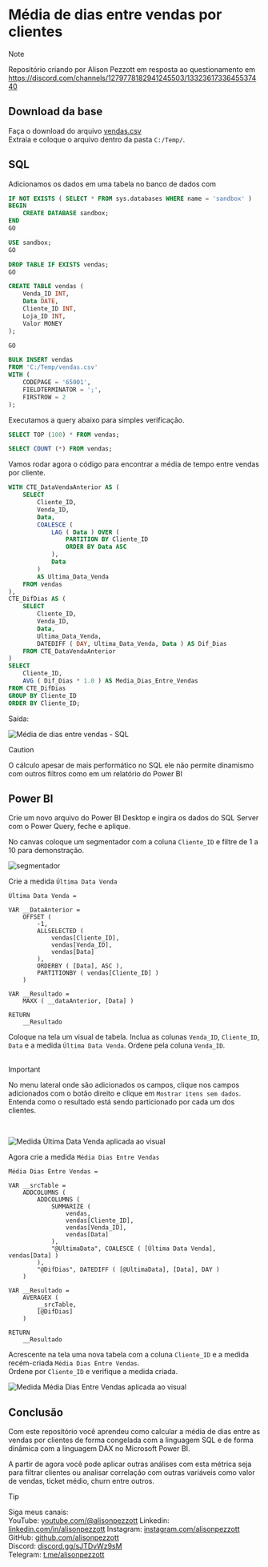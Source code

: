 # Média de dias entre vendas por clientes

> [!NOTE]
> Repositório criando por Alison Pezzott em resposta ao questionamento em https://discord.com/channels/1279778182941245503/1332361733645537440  


## Download da base

Faça o download do arquivo [vendas.csv](https://github.com/alisonpezzott/intervalo-medio-clientes/blob/main/vendas.csv)  
Extraia e coloque o arquivo dentro da pasta `C:/Temp/`.   


## SQL

Adicionamos os dados em uma tabela no banco de dados com 

```sql
IF NOT EXISTS ( SELECT * FROM sys.databases WHERE name = 'sandbox' )
BEGIN
    CREATE DATABASE sandbox;
END
GO

USE sandbox;
GO

DROP TABLE IF EXISTS vendas;
GO

CREATE TABLE vendas (       
	Venda_ID INT, 
	Data DATE, 
	Cliente_ID INT, 
	Loja_ID INT, 
	Valor MONEY 
); 

GO 

BULK INSERT vendas 
FROM 'C:/Temp/vendas.csv' 
WITH (     
	CODEPAGE = '65001',     
	FIELDTERMINATOR = ';',      
	FIRSTROW = 2  
); 
```


Executamos a query abaixo para simples verificação.  

```sql
SELECT TOP (100) * FROM vendas;

SELECT COUNT (*) FROM vendas;

```

Vamos rodar agora o código para encontrar a média de tempo entre vendas por cliente.  

```sql
WITH CTE_DataVendaAnterior AS (
    SELECT 
        Cliente_ID,
        Venda_ID,
        Data,
        COALESCE (
	    	LAG ( Data ) OVER (
                PARTITION BY Cliente_ID 
                ORDER BY Data ASC 
            ),
		    Data
		)
		AS Ultima_Data_Venda
    FROM vendas
),
CTE_DifDias AS (
    SELECT 
        Cliente_ID,
        Venda_ID,
        Data,
        Ultima_Data_Venda,
        DATEDIFF ( DAY, Ultima_Data_Venda, Data ) AS Dif_Dias
    FROM CTE_DataVendaAnterior
)
SELECT 
    Cliente_ID,
    AVG ( Dif_Dias * 1.0 ) AS Media_Dias_Entre_Vendas
FROM CTE_DifDias
GROUP BY Cliente_ID 
ORDER BY Cliente_ID; 

```

Saída:

![Média de dias entre vendas - SQL](assets/media_dias_entre_vendas_sql.png)  

> [!CAUTION]  
> O cálculo apesar de mais performático no SQL ele não permite dinamismo com outros filtros como em um relatório do Power BI  


## Power BI

Crie um novo arquivo do Power BI Desktop e ingira os dados do SQL Server com o Power Query, feche e aplique.

No canvas coloque um segmentador com a coluna `Cliente_ID` e filtre de 1 a 10 para demonstração.  

![segmentador](assets/segmentador.png)


Crie a medida `Última Data Venda`   

```dax
Última Data Venda = 

VAR __DataAnterior = 
    OFFSET (
        -1,
        ALLSELECTED (
            vendas[Cliente_ID], 
            vendas[Venda_ID], 
            vendas[Data]
        ),
        ORDERBY ( [Data], ASC ),
        PARTITIONBY ( vendas[Cliente_ID] )
    )
            
VAR __Resultado = 
    MAXX ( __dataAnterior, [Data] )

RETURN
    __Resultado
```

Coloque na tela um visual de tabela. Inclua as colunas `Venda_ID`, `Cliente_ID`, `Data` e a medida `Última Data Venda`. 
Ordene pela coluna `Venda_ID`.  
<br>  

> [!IMPORTANT]  
> No menu lateral onde são adicionados os campos, clique nos campos adicionados com o botão direito e clique em `Mostrar itens sem dados`.  
> Entenda como o resultado está sendo particionado por cada um dos clientes.  

<br>  

![Medida `Última Data Venda` aplicada ao visual](assets/ultima_data_venda_adicionada.png)  

Agora crie a medida `Média Dias Entre Vendas`  

```dax
Média Dias Entre Vendas = 

VAR __srcTable = 
    ADDCOLUMNS (
        ADDCOLUMNS (
            SUMMARIZE (
                vendas,
                vendas[Cliente_ID],
                vendas[Venda_ID],
                vendas[Data]
            ),
            "@UltimaData", COALESCE ( [Última Data Venda], vendas[Data] )
        ),
        "@DifDias", DATEDIFF ( [@UltimaData], [Data], DAY )
    ) 

VAR __Resultado = 
	AVERAGEX (
		__srcTable,
		[@DifDias]
	)
	
RETURN
	__Resultado 

```  

Acrescente na tela uma nova tabela com a coluna `Cliente_ID` e a medida recém-criada `Média Dias Entre Vendas`.  
Ordene por `Cliente_ID` e verifique a medida criada.  

![Medida `Média Dias Entre Vendas` aplicada ao visual](assets/media_dias_entre_vendas_adicionada.png)  

## Conclusão

Com este repositório você aprendeu como calcular a média de dias entre as vendas por clientes de forma congelada com a linguagem SQL e de forma dinâmica com a linguagem DAX no Microsoft Power BI.  

A partir de agora você pode aplicar outras análises com esta métrica seja para filtrar clientes ou analisar correlação com outras variáveis como valor de vendas, ticket médio, churn entre outros.

> [!TIP]  
> Siga meus canais:  
> YouTube: [youtube.com/@alisonpezzott](youtube.com/@alisonpezzott)
> Linkedin: [linkedin.com/in/alisonpezzott](linkedin.com/in/alisonpezzott)
> Instagram: [instagram.com/alisonpezzott](instagram.com/alisonpezzott)
> GitHub: [github.com/alisonpezzott](github.com/alisonpezzott)  
> Discord: [discord.gg/sJTDvWz9sM](discord.gg/sJTDvWz9sM)  
> Telegram: [t.me/alisonpezzott](t.me/alisonpezzott)

